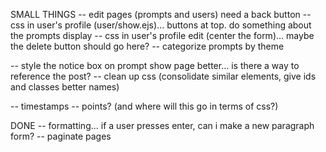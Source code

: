 SMALL THINGS
-- edit pages (prompts and users) need a back button
-- css in user's profile (user/show.ejs)... buttons at top. do something about the prompts display
-- css in user's profile edit (center the form)... maybe the delete button should go here?
-- categorize prompts by theme


-- style the notice box on prompt show page better... is there a way to reference the post?
-- clean up css (consolidate similar elements, give ids and classes better names)


-- timestamps
-- points? (and where will this go in terms of css?)




DONE
-- formatting... if a user presses enter, can i make a new paragraph form?
-- paginate pages
